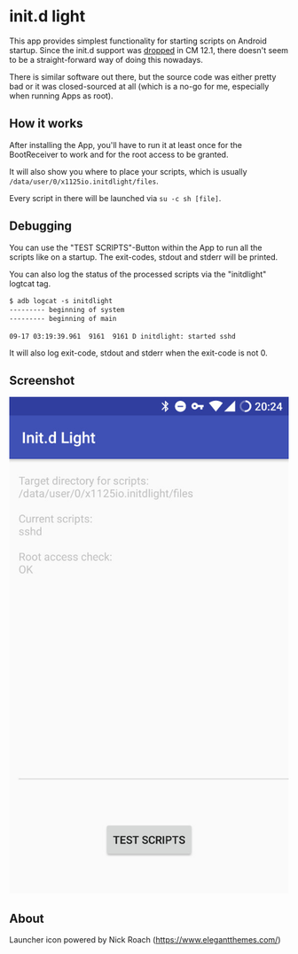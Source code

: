 # init.d light

This app provides simplest functionality for starting scripts on Android startup.
Since the init.d support was [dropped](https://www.reddit.com/r/cyanogenmod/comments/41nlbi/how_do_we_get_initd_working_in_cm/) in CM 12.1, there doesn't seem to be a straight-forward way of doing this nowadays.

There is similar software out there, but the source code was either pretty bad or it was closed-sourced at all (which is a no-go for me, especially when running Apps as root).

## How it works

After installing the App, you'll have to run it at least once for the BootReceiver to work and for the root access to be granted.

It will also show you where to place your scripts, which is usually `/data/user/0/x1125io.initdlight/files`.

Every script in there will be launched via `su -c sh [file]`.

## Debugging

You can use the "TEST SCRIPTS"-Button within the App to run all the scripts like on a startup.
The exit-codes, stdout and stderr will be printed.

You can also log the status of the processed scripts via the "initdlight" logtcat tag.
```
$ adb logcat -s initdlight
--------- beginning of system
--------- beginning of main

09-17 03:19:39.961  9161  9161 D initdlight: started sshd
```

It will also log exit-code, stdout and stderr when the exit-code is not 0.

## Screenshot

![Screenshot](screenshot.jpg)

## About

Launcher icon powered by Nick Roach (https://www.elegantthemes.com/)